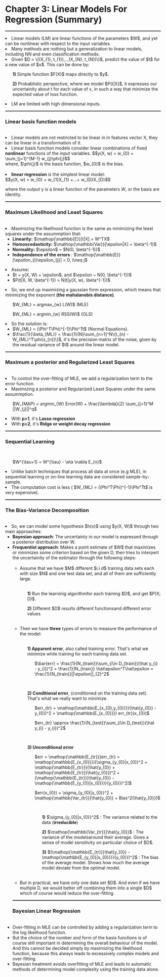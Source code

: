 # Chapter 3: Linear Models For Regression (Summary)

<hr style="height:2px;">   
<li> Linear models (LM) are linear functions of the parameters $W$, and yet can be nonlinear with respect to the input variables.
<li> Many methods are nothing but a generalization to linear models, including NN and even classification methods.
<li> Given $D = \{(X_{1}, t_{1}),..,(X_{N}, t_{N})\}$, predict the value of $t$ for a new value of $x$. This can be done by:
    <ul>
        <p> <b>1)</b> Simple function $F(X)$ maps directly to $y$.
        <p> <b>2)</b> Probablistic perspective, where we model $P(t|X)$, it expresses our uncertainity about t for each value of x, in such a way that minimize the expected value of loss function.
    </ul>
<li> LM are limited with high dimensional inputs.

<hr style="height:2px;">

<h3>Linear basis function models</h3><br>
<li> Linear models are not restricted to be linear in in features vector X, they can be linear in a transformation of it.
<li> Linear basis function models consider linear combinations of fixed <b>nonlinear</b> functions of the input variables.
$$y(X, w) = w_{0} + \sum_{j=1}^{M-1} w_{j}\phi{j}$$<br>
where, $\phi{j}$ is the basis function, $w_{0}$ is the bias.<br><br>
    
<li><b>linear regression</b> is the simplest linear model:<br>
$$y(X, w) = w_{0} + w_{1}X_{1} +...+ w_{D}X_{D}$$<br>
    
where the output y is a linear function of the parameters $W$, or the basis are identity.
<hr style="height:2px;">
    
<h3>Maximum Likelihood and Least Squares</h3><br>
<li> Maximizing the likelihood function is the same as minimizing the least squares under the assummption that:
    <ul>
        <li> <b>Linearity:</b> $\mathop{\mathbb{E}}[t|X] = W^TX$
        <li> <b>Homoscedasticity:</b> $\mathop{\mathbb{Var}}[\epsilon|X] = \beta^{-1}$
        <li> <b>Normality:</b> $\epsilon$ ~ $N(0, \beta^{-1})$
        <li> <b>Independence of the errors</b> : $\mathop{\mathbb{E}}[\epsilon_{i}\epsilon_{j}] = 0, i\neq j$
    </ul>

<li> Assume:
<ul>
    <li> $t = y(X, W) + \epsilon$, and $\epsilon ~ N(0, \beta^{-1})$
    <li> $P(t|X, W, \beta^{-1}) = N(t|y(X, w), \beta^{-1})$
</ul>

<li> So, we end up maximizing a gaussian form expression, which means that minimizing the exponent <b>(the mahalanobis distance)</b>.
    <ul>
    <p> $W_{ML} = argmax_{w} L(W)$ (MLE)
    <p> $W_{ML} = argmin_{w} RSS(W)$ (OLS)
    </ul>
    
<li> So the solution is:
    <ul>
        <li> $W_{ML} = (\Phi^T\Phi)^{-1}\Phi^Tt$ (Normal Equations).
        <li> $\frac{1}{\beta_{ML}} = \frac{1}{N}\sum_{n=1}^N\{t_{n} - W_{ML}^T\phi(x_{n})\}$, it's the precision matrix of the noise, given by the residual variance of $t$ around the linear model.
    </ul>
 
<hr style="height:2px;">

<h3>Maximum a posterior and Regularized Least Squares</h3><br>
<li> To control the over-fitting of MLE, we add a regularization term to the error function.
<li> Maximizing a posterior and Regularized Least Squares under the same assummption.
<br><ul>
        <p> $W_{MAP} = argmin_{W} Error(W) + \frac{\lambda}{2} \sum_{j=1}^M ||W_{j}||^q$
    </ul>
<li> With <b>p=1</b>, it's <b>Lasso regression</b>
<li> With <b>p=2</b>, it's <b>Ridge or weight decay regression</b>

<hr style="height:2px;">

<h3>Sequential Learning</h3><br>
<ul>
    <p> $W^{\tau+1} = W^{\tau} - \eta \nabla E_{n}$
</ul>    
<li> Unlike batch techniques that process all data at once (e.g MLE), in sequential learning or on-line learning data are considered sample-by-sample.
<li> The computation cost is less ( $W_{ML} = (\Phi^T\Phi)^{-1}\Phi^Tt$ is very expensive).
    
<hr style="height:2px;">

<h3>The Bias-Variance Decomposition</h3><br>
<li> So, we can model some hypothesis $h(x)$ using $y(X, W)$ through two main approaches:
    <ul>
        <li> <b>Bayesian approach</b>: The uncertainty in our model is expressed through a posterior distribution over W.
        <li> <b>Frequentist approach</b>: Makes a point estimate of $W$ that maximizes or minimizes some criterion based on the given D, then tries to interpert the uncertainity of the estimator through the following steps:<br><br>
            <ul>
    <li> Assume that we have $M$ different $i.i.d$ training data sets each with  size $N$ and one test data set, and all of them are sufficiently large.<br><br>
        <ul>
            <p> <b>1)</b> Run the learninig algorithmfor each training $D$, and get $P(X; D)$.
            <p> <b>2)</b> Different $D$ results different functionsand different error values
        </ul>
            <br>
    <li> Then we have <b>three</b> types of errors to measure the performance of the model:<br><br>
        <ul>
            <p> <b>1) Apparent error</b>, also called training error. That's what we minimize while training for each training data set.
                <ul>
                    <p> $\bar{err} = \frac{1}{N_{train}}\sum_{i\in D_{train}}(\hat y_{i} - y_{i})^2 = \frac{1}{N_{train}} \hat\epsilon^T\hat\epsilon = \frac{1}{N_{train}}||\epsilon||_{2}^2$
                </ul><br>
            <p> <b>2) Conditional error</b>, (conditioned on the training data set). That's what we really want to minimize.
                <ul>
                    <p> $err_{tr} = \mathop{\mathbb{E_{x_{0},y_{0}}}}(\hat{y_{0}} - y_{0})^2 = \mathop{\mathbb{E_{x_{0}}}} err_{tr}(x_{0})$
                    <p> $err_{tr} \approx \frac{1}{N_{test}}\sum_{i\in D_{test}}(\hat y_{i} - y_{i})^2$ 
                </ul><br>
            <p> <b>3) Unconditional error</b> 
                <ul>
                    <p> $err = \mathop{\mathbb{E_{tr}}}err_{tr} = \mathop{\mathbb{E_{x_{0}}}}[\sigma_{y_{0}|x_{0}}^2 + \mathop{\mathbb{E_{tr}}}(\hat{y_{0}} + \mathop{\mathbb{E_{tr}}}\hat{y_{0}})^2 + (\mathop{\mathbb{E_{tr}}}\hat{y_{0}} - \mathop{\mathbb{E_{y_{0}|x_{0}}}}{y_{0}})^2]$
                    <p> $err(x_{0}) = \sigma_{y_{0}|x_{0}}^2 + \mathop{\mathbb{Var_{tr}}}\hat{y_{0}} + Bias^2(\hat{y_{0}})$
                    <ul><br>
                        <p> <b>1)</b> $\sigma_{y_{0}|x_{0}}^2$ : The variance related to the data (<b>irreducible</b>)
                        <p> <b>2)</b> $\mathop{\mathbb{Var_{tr}}}\hat{y_{0}}$ : The variance of the modelsaround their average. Gives a sense of model sensitivity on particular choice of $D$.
                        <p> <b>3)</b> $(\mathop{\mathbb{E_{tr}}}\hat{y_{0}} - \mathop{\mathbb{E_{y_{0}|x_{0}}}}{y_{0}})^2$ : The bias of the average model. Shows how much the average model deviate from the optimal model.
                    </ul>
            </ul>
        </ul><br>
            <li> But in practical, we have only one data set $D$. And even if we have multiple D, we would better off combining them into a single $D$ which of course would reduce the over-fitting. 
            </ul>
                
<hr style="height:2px;">

<h3>Bayesian Linear Regression</h3><br>

<li> Over-fitting in MLE can be controlled by adding a regularization term to the log likelihood function.
<li> But the choice of the number and form of the basis functions is of course still important in determining the overall behaviour of the model. And this cannot be decided simply by maximizing the likelihood function, because this always leads to excessively complex models and over-fitting.
<li> Bayesian treatment avoids overfitting of MLE and leads to automatic methods of determining model complexity using the training data alone.
